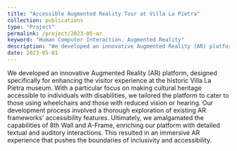 ```yaml
---
title: "Accessible Augmented Reality Tour at Villa La Pietra"
collection: publications
type: "Project"
permalink: /project/2023-05-ar
keyword: "Human Computer Interaction, Augmented Reality"
description: "We developed an innovative Augmented Reality (AR) platform, designed specifically for enhancing the visitor experience at the historic Villa La Pietra museum. With a particular focus on making cultural heritage accessible to individuals with disabilities, we tailored the platform to cater to those using wheelchairs and those with reduced vision or hearing. Our development process involved a thorough exploration of existing AR frameworks' accessibility features. Ultimately, we amalgamated the capabilities of 8th Wall and A-Frame, enriching our platform with detailed textual and auditory interactions. This resulted in an immersive AR experience that pushes the boundaries of inclusivity and accessibility."
date: 2023-05-01
---
```

    
We developed an innovative Augmented Reality (AR) platform, designed specifically for enhancing the visitor experience at the historic Villa La Pietra museum. With a particular focus on making cultural heritage accessible to individuals with disabilities, we tailored the platform to cater to those using wheelchairs and those with reduced vision or hearing. Our development process involved a thorough exploration of existing AR frameworks' accessibility features. Ultimately, we amalgamated the capabilities of 8th Wall and A-Frame, enriching our platform with detailed textual and auditory interactions. This resulted in an immersive AR experience that pushes the boundaries of inclusivity and accessibility.
